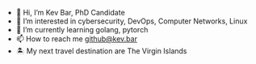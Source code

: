 - 👋 Hi, I’m Kev Bar, PhD Candidate
- 👀 I’m interested in cybersecurity, DevOps, Computer Networks, Linux
- 🌱 I’m currently learning golang, pytorch
- 📫 How to reach me github@kev.bar
- 🏝 My next travel destination are The Virgin Islands

<!---
kbarbora/kbarbora is a ✨ special ✨ repository because its `README.md` (this file) appears on your GitHub profile.
You can click the Preview link to take a look at your changes.
--->
